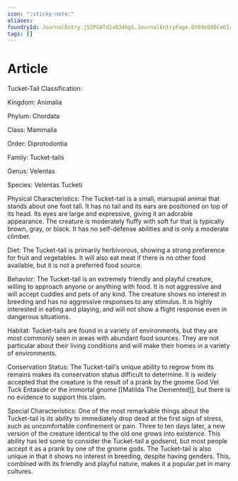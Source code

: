 ```yaml
---
icon: ":sticky-note:"
aliases: 
foundryId: JournalEntry.j52PG0Td2a834hgS.JournalEntryPage.DY89eO8QCe6IceNI
tags: []
---
```


# Article
Tucket-Tail Classification:

Kingdom: Animalia

Phylum: Chordata

Class: Mammalia

Order: Diprotodontia

Family: Tucket-tails

Genus: Velentas

Species: Velentas Tucketi

Physical Characteristics: The Tucket-tail is a small, marsupial animal that stands about one foot tall. It has no tail and its ears are positioned on top of its head. Its eyes are large and expressive, giving it an adorable appearance. The creature is moderately fluffy with soft fur that is typically brown, gray, or black. It has no self-defense abilities and is only a moderate climber.

Diet: The Tucket-tail is primarily herbivorous, showing a strong preference for fruit and vegetables. It will also eat meat if there is no other food available, but it is not a preferred food source.

Behavior: The Tucket-tail is an extremely friendly and playful creature, willing to approach anyone or anything with food. It is not aggressive and will accept cuddles and pets of any kind. The creature shows no interest in breeding and has no aggressive responses to any stimulus. It is highly interested in eating and playing, and will not show a flight response even in dangerous situations.

Habitat: Tucket-tails are found in a variety of environments, but they are most commonly seen in areas with abundant food sources. They are not particular about their living conditions and will make their homes in a variety of environments.

Conservation Status: The Tucket-tail's unique ability to regrow from its remains makes its conservation status difficult to determine. It is widely accepted that the creature is the result of a prank by the gnome God Vel Tuck Entaside or the immortal gnome [[Matilda The Demented]], but there is no evidence to support this claim.

Special Characteristics: One of the most remarkable things about the Tucket-tail is its ability to immediately drop dead at the first sign of stress, such as uncomfortable confinement or pain. Three to ten days later, a new version of the creature identical to the old one grows into existence. This ability has led some to consider the Tucket-tail a godsend, but most people accept it as a prank by one of the gnome gods. The Tucket-tail is also unique in that it shows no interest in breeding, despite having genders. This, combined with its friendly and playful nature, makes it a popular pet in many cultures.